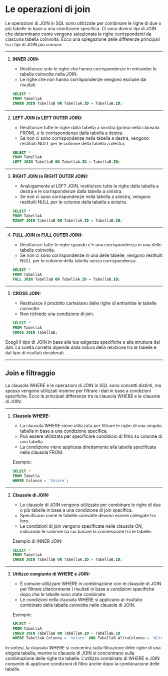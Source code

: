 # Le operazioni di join

Le operazioni di JOIN in SQL sono utilizzate per combinare le righe di due o più tabelle in base a una condizione specifica. Ci sono diversi tipi di JOIN che determinano come vengono selezionate le righe corrispondenti da ciascuna tabella coinvolta. Ecco una spiegazione delle differenze principali tra i tipi di JOIN più comuni:

---

1. **INNER JOIN:**
   - Restituisce solo le righe che hanno corrispondenze in entrambe le tabelle coinvolte nella JOIN.
   - Le righe che non hanno corrispondenze vengono escluse dai risultati.

   ```sql
   SELECT *
   FROM TabellaA
   INNER JOIN TabellaB ON TabellaA.ID = TabellaB.ID;
   ```

---

2. **LEFT JOIN (o LEFT OUTER JOIN):**
   - Restituisce tutte le righe dalla tabella a sinistra (prima nella clausola FROM), e le corrispondenze dalla tabella a destra.
   - Se non ci sono corrispondenze nella tabella a destra, vengono restituiti NULL per le colonne della tabella a destra.

   ```sql
   SELECT *
   FROM TabellaA
   LEFT JOIN TabellaB ON TabellaA.ID = TabellaB.ID;
   ```

---

3. **RIGHT JOIN (o RIGHT OUTER JOIN):**
   - Analogamente al LEFT JOIN, restituisce tutte le righe dalla tabella a destra e le corrispondenze dalla tabella a sinistra.
   - Se non ci sono corrispondenze nella tabella a sinistra, vengono restituiti NULL per le colonne della tabella a sinistra.

   ```sql
   SELECT *
   FROM TabellaA
   RIGHT JOIN TabellaB ON TabellaA.ID = TabellaB.ID;
   ```

---

4. **FULL JOIN (o FULL OUTER JOIN):**
   - Restituisce tutte le righe quando c'è una corrispondenza in una delle tabelle coinvolte.
   - Se non ci sono corrispondenze in una delle tabelle, vengono restituiti NULL per le colonne della tabella senza corrispondenza.

   ```sql
   SELECT *
   FROM TabellaA
   FULL JOIN TabellaB ON TabellaA.ID = TabellaB.ID;
   ```

---

5. **CROSS JOIN:**
   - Restituisce il prodotto cartesiano delle righe di entrambe le tabelle coinvolte.
   - Non richiede una condizione di join.

   ```sql
   SELECT *
   FROM TabellaA
   CROSS JOIN TabellaB;
   ```

Scegli il tipo di JOIN in base alle tue esigenze specifiche e alla struttura dei dati. La scelta corretta dipende dalla natura della relazione tra le tabelle e dal tipo di risultati desiderati.

---

## Join e filtraggio

La clausola WHERE e le operazioni di JOIN in SQL sono concetti distinti, ma spesso vengono utilizzati insieme per filtrare i dati in base a condizioni specifiche. Ecco le principali differenze tra la clausola WHERE e le clausole di JOIN:

---

1. **Clausola WHERE:**
   - La clausola WHERE viene utilizzata per filtrare le righe di una singola tabella in base a una condizione specifica.
   - Può essere utilizzata per specificare condizioni di filtro su colonne di una tabella.
   - La condizione viene applicata direttamente alla tabella specificata nella clausola FROM.

   Esempio:

   ```sql
   SELECT *
   FROM Tabella
   WHERE Colonna = 'Valore';
   ```

---

2. **Clausole di JOIN:**
   - Le clausole di JOIN vengono utilizzate per combinare le righe di due o più tabelle in base a una condizione di join specifica.
   - Specificano come le tabelle coinvolte devono essere collegate tra loro.
   - Le condizioni di join vengono specificate nelle clausole ON, indicando le colonne su cui basare la connessione tra le tabelle.

   Esempio di INNER JOIN:

   ```sql
   SELECT *
   FROM TabellaA
   INNER JOIN TabellaB ON TabellaA.ID = TabellaB.ID;
   ```

---

3. **Utilizzo congiunto di WHERE e JOIN:**
   - È comune utilizzare WHERE in combinazione con le clausole di JOIN per filtrare ulteriormente i risultati in base a condizioni specifiche dopo che le tabelle sono state combinate.
   - Le condizioni nella clausola WHERE si applicano al risultato combinato delle tabelle coinvolte nelle clausole di JOIN.

   Esempio:

   ```sql
   SELECT *
   FROM TabellaA
   INNER JOIN TabellaB ON TabellaA.ID = TabellaB.ID
   WHERE TabellaA.Colonna = 'Valore' AND TabellaB.AltraColonna = 'AltroValore';
   ```

In sintesi, la clausola WHERE si concentra sulla filtrazione delle righe di una singola tabella, mentre le clausole di JOIN si concentrano sulla combinazione delle righe tra tabelle. L'utilizzo combinato di WHERE e JOIN consente di applicare condizioni di filtro anche dopo la combinazione delle tabelle.
